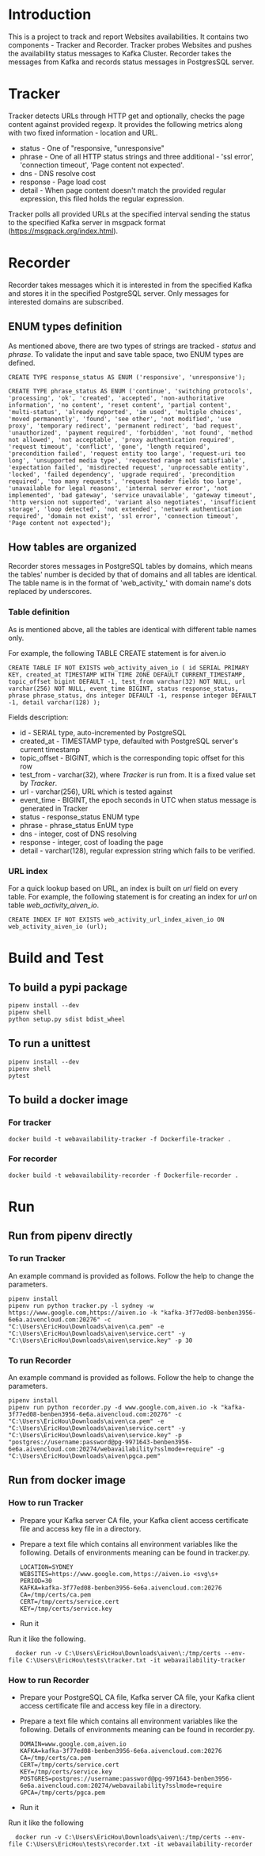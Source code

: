 # Introduction 
This is a project to track and report Websites availabilities. It contains two components - Tracker and Recorder.
Tracker probes Websites and pushes the availability status messages to Kafka Cluster.
Recorder takes the messages from Kafka and records status messages in PostgresSQL server.

# Tracker
Tracker detects URLs through HTTP get and optionally, checks the page content against provided regexp.
It provides the following metrics along with two fixed information - location and URL.
* status - One of "responsive, "unresponsive"
* phrase - One of all HTTP status strings and three additional - 'ssl error', 'connection timeout', 'Page content not expected'.
* dns - DNS resolve cost
* response - Page load cost
* detail - When page content doesn't match the provided regular expression, this filed holds the regular expression.

Tracker polls all provided URLs at the specified interval sending the status to the specified Kafka server in msgpack format (https://msgpack.org/index.html).

# Recorder
Recorder takes messages which it is interested in from the specified Kafka and stores it in the specified PostgreSQL server.
Only messages for interested domains are subscribed.
## ENUM types definition
As mentioned above, there are two types of strings are tracked - *status* and *phrase*.
To validate the input and save table space, two ENUM types are defined.

    CREATE TYPE response_status AS ENUM ('responsive', 'unresponsive');

    CREATE TYPE phrase_status AS ENUM ('continue', 'switching protocols', 'processing', 'ok', 'created', 'accepted', 'non-authoritative information', 'no content', 'reset content', 'partial content', 'multi-status', 'already reported', 'im used', 'multiple choices', 'moved permanently', 'found', 'see other', 'not modified', 'use proxy', 'temporary redirect', 'permanent redirect', 'bad request', 'unauthorized', 'payment required', 'forbidden', 'not found', 'method not allowed', 'not acceptable', 'proxy authentication required', 'request timeout', 'conflict', 'gone', 'length required', 'precondition failed', 'request entity too large', 'request-uri too long', 'unsupported media type', 'requested range not satisfiable', 'expectation failed', 'misdirected request', 'unprocessable entity', 'locked', 'failed dependency', 'upgrade required', 'precondition required', 'too many requests', 'request header fields too large', 'unavailable for legal reasons', 'internal server error', 'not implemented', 'bad gateway', 'service unavailable', 'gateway timeout', 'http version not supported', 'variant also negotiates', 'insufficient storage', 'loop detected', 'not extended', 'network authentication required', 'domain not exist', 'ssl error', 'connection timeout', 'Page content not expected');

## How tables are organized
Recorder stores messages in PostgreSQL tables by domains, which means the tables' number is decided by that of domains and all tables are identical.
The table name is in the format of 'web_activity_<domain>' with domain name's dots replaced by underscores.

### Table definition
As is mentioned above, all the tables are identical with different table names only.

For example, the following TABLE CREATE statement is for aiven.io

    CREATE TABLE IF NOT EXISTS web_activity_aiven_io ( id SERIAL PRIMARY KEY, created_at TIMESTAMP WITH TIME ZONE DEFAULT CURRENT_TIMESTAMP, topic_offset bigint DEFAULT -1, test_from varchar(32) NOT NULL, url varchar(256) NOT NULL, event_time BIGINT, status response_status, phrase phrase_status, dns integer DEFAULT -1, response integer DEFAULT -1, detail varchar(128) );

Fields description:
* id - SERIAL type, auto-incremented by PostgreSQL
* created_at - TIMESTAMP type, defaulted with PostgreSQL server's current timestamp
* topic_offset - BIGINT, which is the corresponding topic offset for this row
* test_from - varchar(32), where *Tracker* is run from. It is a fixed value set by *Tracker*.
* url - varchar(256), URL which is tested against
* event_time - BIGINT, the epoch seconds in UTC when status message is generated in Tracker
* status - response_status ENUM type
* phrase - phrase_status EnUM type
* dns - integer, cost of DNS resolving
* response - integer, cost of loading the page
* detail - varchar(128), regular expression string which fails to be verified.

### URL index
For a quick lookup based on URL, an index is built on *url* field on every table.
For example, the following statement is for creating an index for *url* on table *web_activity_aiven_io*.

    CREATE INDEX IF NOT EXISTS web_activity_url_index_aiven_io ON web_activity_aiven_io (url);

# Build and Test
## To build a pypi package
    pipenv install --dev
    pipenv shell
    python setup.py sdist bdist_wheel
## To run a unittest
    pipenv install --dev
    pipenv shell
    pytest
## To build a docker image
### For tracker
    docker build -t webavailability-tracker -f Dockerfile-tracker .
### For recorder
    docker build -t webavailability-recorder -f Dockerfile-recorder .

# Run
## Run from pipenv directly
### To run Tracker
An example command is provided as follows. Follow the help to change the parameters.

    pipenv install
    pipenv run python tracker.py -l sydney -w https://www.google.com,https://aiven.io -k "kafka-3f77ed08-benben3956-6e6a.aivencloud.com:20276" -c "C:\Users\EricHou\Downloads\aiven\ca.pem" -e "C:\Users\EricHou\Downloads\aiven\service.cert" -y "C:\Users\EricHou\Downloads\aiven\service.key" -p 30

### To run Recorder
An example command is provided as follows. Follow the help to change the parameters.

    pipenv install
    pipenv run python recorder.py -d www.google.com,aiven.io -k "kafka-3f77ed08-benben3956-6e6a.aivencloud.com:20276" -c "C:\Users\EricHou\Downloads\aiven\ca.pem" -e "C:\Users\EricHou\Downloads\aiven\service.cert" -y "C:\Users\EricHou\Downloads\aiven\service.key" -p "postgres://username:password@pg-9971643-benben3956-6e6a.aivencloud.com:20274/webavailability?sslmode=require" -g "C:\Users\EricHou\Downloads\aiven\pgca.pem"

## Run from docker image
### How to run Tracker
* Prepare your Kafka server CA file, your Kafka client access certificate file and access key file in a directory.
* Prepare a text file which contains all environment variables like the following. Details of environments meaning can
be found in tracker.py.

      LOCATION=SYDNEY
      WEBSITES=https://www.google.com,https://aiven.io <svg\s+
      PERIOD=30
      KAFKA=kafka-3f77ed08-benben3956-6e6a.aivencloud.com:20276
      CA=/tmp/certs/ca.pem
      CERT=/tmp/certs/service.cert
      KEY=/tmp/certs/service.key
  
* Run it
  
Run it like the following.
  
      docker run -v C:\Users\EricHou\Downloads\aiven\:/tmp/certs --env-file C:\Users\EricHou\tests\tracker.txt -it webavailability-tracker

### How to run Recorder
* Prepare your PostgreSQL CA file, Kafka server CA file, your Kafka client access certificate file and access key file in a directory.
* Prepare a text file which contains all environment variables like the following. Details of environments meaning can
  be found in recorder.py. 
  
      DOMAIN=www.google.com,aiven.io 
      KAFKA=kafka-3f77ed08-benben3956-6e6a.aivencloud.com:20276
      CA=/tmp/certs/ca.pem
      CERT=/tmp/certs/service.cert
      KEY=/tmp/certs/service.key
      POSTGRES=postgres://username:password@pg-9971643-benben3956-6e6a.aivencloud.com:20274/webavailability?sslmode=require
      GPCA=/tmp/certs/pgca.pem
  
* Run it 
  
Run it like the following

      docker run -v C:\Users\EricHou\Downloads\aiven\:/tmp/certs --env-file C:\Users\EricHou\tests\recorder.txt -it webavailability-recorder